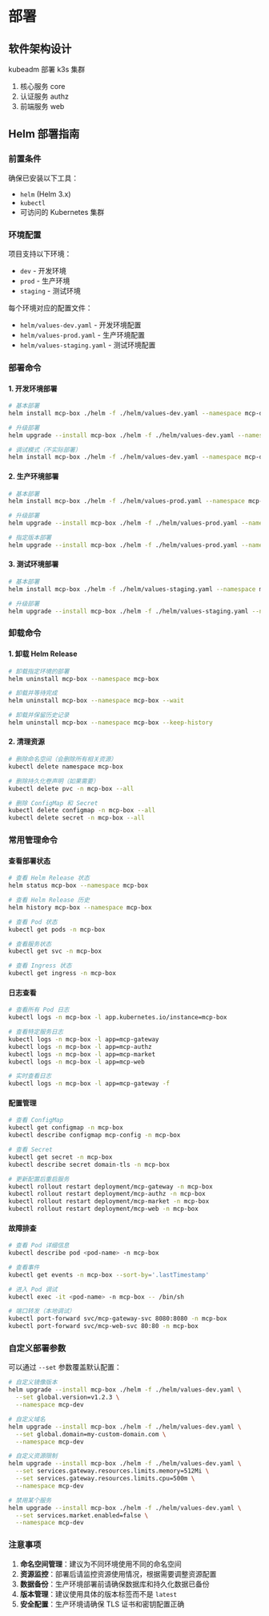 # 部署

## 软件架构设计

kubeadm 部署 k3s 集群

1. 核心服务 core
2. 认证服务 authz
3. 前端服务 web

## Helm 部署指南

### 前置条件

确保已安装以下工具：
- `helm` (Helm 3.x)
- `kubectl`
- 可访问的 Kubernetes 集群

### 环境配置

项目支持以下环境：
- `dev` - 开发环境
- `prod` - 生产环境
- `staging` - 测试环境

每个环境对应的配置文件：
- `helm/values-dev.yaml` - 开发环境配置
- `helm/values-prod.yaml` - 生产环境配置
- `helm/values-staging.yaml` - 测试环境配置

### 部署命令

#### 1. 开发环境部署

```bash
# 基本部署
helm install mcp-box ./helm -f ./helm/values-dev.yaml --namespace mcp-dev --create-namespace --timeout 600s --wait

# 升级部署
helm upgrade --install mcp-box ./helm -f ./helm/values-dev.yaml --namespace mcp-dev --timeout 600s --wait

# 调试模式（不实际部署）
helm install mcp-box ./helm -f ./helm/values-dev.yaml --namespace mcp-dev --dry-run --debug
```

#### 2. 生产环境部署

```bash
# 基本部署
helm install mcp-box ./helm -f ./helm/values-prod.yaml --namespace mcp-box --create-namespace --timeout 600s --wait

# 升级部署
helm upgrade --install mcp-box ./helm -f ./helm/values-prod.yaml --namespace mcp-box --timeout 600s --wait

# 指定版本部署
helm upgrade --install mcp-box ./helm -f ./helm/values-prod.yaml --namespace mcp-box --set global.version=v1.2.3 --timeout 600s --wait
```

#### 3. 测试环境部署

```bash
# 基本部署
helm install mcp-box ./helm -f ./helm/values-staging.yaml --namespace mcp-box --create-namespace --timeout 600s --wait

# 升级部署
helm upgrade --install mcp-box ./helm -f ./helm/values-staging.yaml --namespace mcp-box --timeout 600s --wait
```

### 卸载命令

#### 1. 卸载 Helm Release

```bash
# 卸载指定环境的部署
helm uninstall mcp-box --namespace mcp-box

# 卸载并等待完成
helm uninstall mcp-box --namespace mcp-box --wait

# 卸载并保留历史记录
helm uninstall mcp-box --namespace mcp-box --keep-history
```

#### 2. 清理资源

```bash
# 删除命名空间（会删除所有相关资源）
kubectl delete namespace mcp-box

# 删除持久化卷声明（如果需要）
kubectl delete pvc -n mcp-box --all

# 删除 ConfigMap 和 Secret
kubectl delete configmap -n mcp-box --all
kubectl delete secret -n mcp-box --all
```

### 常用管理命令

#### 查看部署状态

```bash
# 查看 Helm Release 状态
helm status mcp-box --namespace mcp-box

# 查看 Helm Release 历史
helm history mcp-box --namespace mcp-box

# 查看 Pod 状态
kubectl get pods -n mcp-box

# 查看服务状态
kubectl get svc -n mcp-box

# 查看 Ingress 状态
kubectl get ingress -n mcp-box
```

#### 日志查看

```bash
# 查看所有 Pod 日志
kubectl logs -n mcp-box -l app.kubernetes.io/instance=mcp-box

# 查看特定服务日志
kubectl logs -n mcp-box -l app=mcp-gateway
kubectl logs -n mcp-box -l app=mcp-authz
kubectl logs -n mcp-box -l app=mcp-market
kubectl logs -n mcp-box -l app=mcp-web

# 实时查看日志
kubectl logs -n mcp-box -l app=mcp-gateway -f
```

#### 配置管理

```bash
# 查看 ConfigMap
kubectl get configmap -n mcp-box
kubectl describe configmap mcp-config -n mcp-box

# 查看 Secret
kubectl get secret -n mcp-box
kubectl describe secret domain-tls -n mcp-box

# 更新配置后重启服务
kubectl rollout restart deployment/mcp-gateway -n mcp-box
kubectl rollout restart deployment/mcp-authz -n mcp-box
kubectl rollout restart deployment/mcp-market -n mcp-box
kubectl rollout restart deployment/mcp-web -n mcp-box
```

#### 故障排查

```bash
# 查看 Pod 详细信息
kubectl describe pod <pod-name> -n mcp-box

# 查看事件
kubectl get events -n mcp-box --sort-by='.lastTimestamp'

# 进入 Pod 调试
kubectl exec -it <pod-name> -n mcp-box -- /bin/sh

# 端口转发（本地调试）
kubectl port-forward svc/mcp-gateway-svc 8080:8080 -n mcp-box
kubectl port-forward svc/mcp-web-svc 80:80 -n mcp-box
```

### 自定义部署参数

可以通过 `--set` 参数覆盖默认配置：

```bash
# 自定义镜像版本
helm upgrade --install mcp-box ./helm -f ./helm/values-dev.yaml \
  --set global.version=v1.2.3 \
  --namespace mcp-dev

# 自定义域名
helm upgrade --install mcp-box ./helm -f ./helm/values-dev.yaml \
  --set global.domain=my-custom-domain.com \
  --namespace mcp-dev

# 自定义资源限制
helm upgrade --install mcp-box ./helm -f ./helm/values-dev.yaml \
  --set services.gateway.resources.limits.memory=512Mi \
  --set services.gateway.resources.limits.cpu=500m \
  --namespace mcp-dev

# 禁用某个服务
helm upgrade --install mcp-box ./helm -f ./helm/values-dev.yaml \
  --set services.market.enabled=false \
  --namespace mcp-dev
```

### 注意事项

1. **命名空间管理**：建议为不同环境使用不同的命名空间
2. **资源监控**：部署后请监控资源使用情况，根据需要调整资源配置
3. **数据备份**：生产环境部署前请确保数据库和持久化数据已备份
4. **版本管理**：建议使用具体的版本标签而不是 `latest`
5. **安全配置**：生产环境请确保 TLS 证书和密钥配置正确

